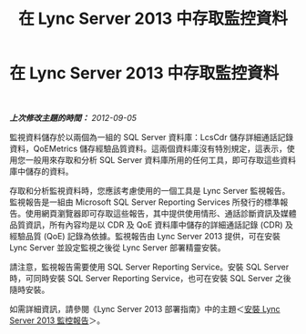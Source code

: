 ﻿---
title: 在 Lync Server 2013 中存取監控資料
TOCTitle: 在 Lync Server 2013 中存取監控資料
ms:assetid: 845385ca-5532-4fa2-91b9-51c6de6fec91
ms:mtpsurl: https://technet.microsoft.com/zh-tw/library/JJ688116(v=OCS.15)
ms:contentKeyID: 49890149
ms.date: 08/10/2015
mtps_version: v=OCS.15
ms.translationtype: HT
---

# 在 Lync Server 2013 中存取監控資料

 

_**上次修改主題的時間：** 2012-09-05_

監視資料儲存於以兩個為一組的 SQL Server 資料庫：LcsCdr 儲存詳細通話記錄資料，QoEMetrics 儲存經驗品質資料。這兩個資料庫沒有特別規定，這表示，使用您一般用來存取和分析 SQL Server 資料庫所用的任何工具，即可存取這些資料庫中儲存的資料。

存取和分析監視資料時，您應該考慮使用的一個工具是 Lync Server 監視報告。監視報告是一組由 Microsoft SQL Server Reporting Services 所發行的標準報告。使用網頁瀏覽器即可存取這些報告，其中提供使用情形、通話診斷資訊及媒體品質資訊，所有內容均是以 CDR 及 QoE 資料庫中儲存的詳細通話記錄 (CDR) 及經驗品質 (QoE) 記錄為依據。監視報告由 Lync Server 2013 提供，可在安裝 Lync Server 並設定監視之後從 Lync Server 部署精靈安裝。

請注意，監視報告需要使用 SQL Server Reporting Service。安裝 SQL Server 時，可同時安裝 SQL Server Reporting Service，也可在安裝 SQL Server 之後隨時安裝。

如需詳細資訊，請參閱《Lync Server 2013 部署指南》中的主題＜[安裝 Lync Server 2013 監控報告](lync-server-2013-installing-lync-server-2013-monitoring-reports.md)＞。

